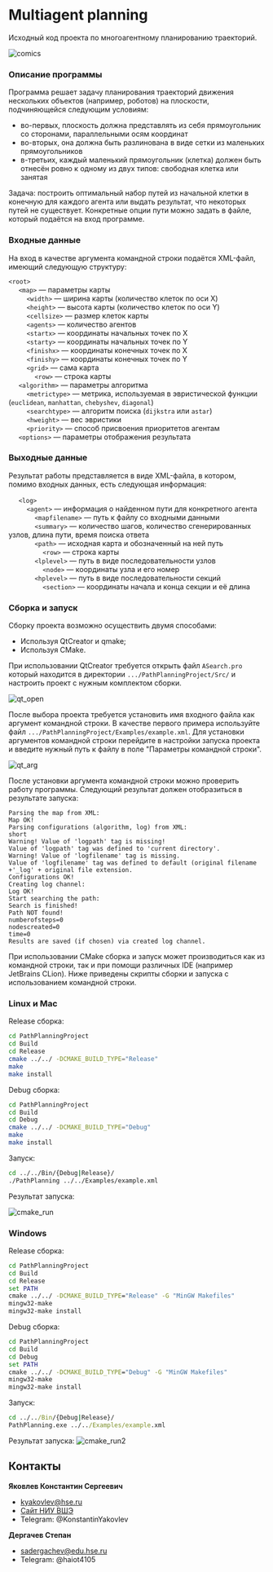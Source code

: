 # Multiagent planning
Исходный код проекта по многоагентному планированию траекторий.

![comics](./Images/comics.png)


### Описание программы

Программа решает задачу планирования траекторий движения нескольких объектов (например, роботов) на плоскости, подчиняющейся следующим условиям:
- во-первых, плоскость должна представлять из себя прямоугольник со сторонами, параллельными осям координат
- во-вторых, она должна быть разлинована в виде сетки из маленьких прямоугольников
- в-третьих, каждый маленький прямоугольник (клетка) должен быть отнесён ровно к одному из двух типов: свободная клетка или занятая

Задача: построить оптимальный набор путей из начальной клетки в конечную для каждого агента или выдать результат, что некоторых путей не существует. Конкретные опции пути можно задать в файле, который подаётся на вход программе.

### Входные данные

На вход в качестве аргумента командной строки подаётся XML-файл, имеющий следующую структуру:

`<root>`<br>
&nbsp;&nbsp;&nbsp;&nbsp; `<map>` — параметры карты<br>
&nbsp;&nbsp;&nbsp;&nbsp;&nbsp;&nbsp;&nbsp;&nbsp; `<width>` — ширина карты (количество клеток по оси X)<br>
&nbsp;&nbsp;&nbsp;&nbsp;&nbsp;&nbsp;&nbsp;&nbsp; `<height>` — высота карты (количество клеток по оси Y)<br>
&nbsp;&nbsp;&nbsp;&nbsp;&nbsp;&nbsp;&nbsp;&nbsp; `<cellsize>` — размер клеток карты<br>
&nbsp;&nbsp;&nbsp;&nbsp;&nbsp;&nbsp;&nbsp;&nbsp; `<agents>` — количество агентов<br>
&nbsp;&nbsp;&nbsp;&nbsp;&nbsp;&nbsp;&nbsp;&nbsp; `<startx>` — координаты начальных точек по X<br>
&nbsp;&nbsp;&nbsp;&nbsp;&nbsp;&nbsp;&nbsp;&nbsp; `<starty>` — координаты начальных точек по Y<br>
&nbsp;&nbsp;&nbsp;&nbsp;&nbsp;&nbsp;&nbsp;&nbsp; `<finishx>` — координаты конечных точек по X<br>
&nbsp;&nbsp;&nbsp;&nbsp;&nbsp;&nbsp;&nbsp;&nbsp; `<finishy>` — координаты конечных точек по Y<br>
&nbsp;&nbsp;&nbsp;&nbsp;&nbsp;&nbsp;&nbsp;&nbsp; `<grid>` — сама карта<br>
&nbsp;&nbsp;&nbsp;&nbsp;&nbsp;&nbsp;&nbsp;&nbsp;&nbsp;&nbsp;&nbsp;&nbsp; `<row>` — строка карты<br>
&nbsp;&nbsp;&nbsp;&nbsp; `<algorithm>` — параметры алгоритма<br>
&nbsp;&nbsp;&nbsp;&nbsp;&nbsp;&nbsp;&nbsp;&nbsp; `<metrictype>` — метрика, используемая в эвристической функции (`euclidean`, `manhattan`, `chebyshev`, `diagonal`)<br>
&nbsp;&nbsp;&nbsp;&nbsp;&nbsp;&nbsp;&nbsp;&nbsp; `<searchtype>` — алгоритм поиска (`dijkstra` или `astar`)<br>
&nbsp;&nbsp;&nbsp;&nbsp;&nbsp;&nbsp;&nbsp;&nbsp; `<hweight>` — вес эвристики<br>
&nbsp;&nbsp;&nbsp;&nbsp;&nbsp;&nbsp;&nbsp;&nbsp; `<priority>` — способ присвоения приоритетов агентам<br>
&nbsp;&nbsp;&nbsp;&nbsp; `<options>` — параметры отображения результата

### Выходные данные

Результат работы представляется в виде XML-файла, в котором, помимо входных данных, есть следующая информация:

&nbsp;&nbsp;&nbsp;&nbsp; `<log>`<br>
&nbsp;&nbsp;&nbsp;&nbsp;&nbsp;&nbsp;&nbsp;&nbsp; `<agent>` — информация о найденном пути для конкретного агента<br>
&nbsp;&nbsp;&nbsp;&nbsp;&nbsp;&nbsp;&nbsp;&nbsp;&nbsp;&nbsp;&nbsp;&nbsp; `<mapfilename>` — путь к файлу со входными данными<br>
&nbsp;&nbsp;&nbsp;&nbsp;&nbsp;&nbsp;&nbsp;&nbsp;&nbsp;&nbsp;&nbsp;&nbsp; `<summary>` — количество шагов, количество сгенерированных узлов, длина пути, время поиска ответа<br>
&nbsp;&nbsp;&nbsp;&nbsp;&nbsp;&nbsp;&nbsp;&nbsp;&nbsp;&nbsp;&nbsp;&nbsp; `<path>` — исходная карта и обозначенный на ней путь<br>
&nbsp;&nbsp;&nbsp;&nbsp;&nbsp;&nbsp;&nbsp;&nbsp;&nbsp;&nbsp;&nbsp;&nbsp;&nbsp;&nbsp;&nbsp;&nbsp; `<row>` — строка карты<br>
&nbsp;&nbsp;&nbsp;&nbsp;&nbsp;&nbsp;&nbsp;&nbsp;&nbsp;&nbsp;&nbsp;&nbsp; `<lplevel>` — путь в виде последовательности узлов<br>
&nbsp;&nbsp;&nbsp;&nbsp;&nbsp;&nbsp;&nbsp;&nbsp;&nbsp;&nbsp;&nbsp;&nbsp;&nbsp;&nbsp;&nbsp;&nbsp; `<node>` — координаты узла и его номер<br>
&nbsp;&nbsp;&nbsp;&nbsp;&nbsp;&nbsp;&nbsp;&nbsp;&nbsp;&nbsp;&nbsp;&nbsp; `<hplevel>` — путь в виде последовательности секций<br>
&nbsp;&nbsp;&nbsp;&nbsp;&nbsp;&nbsp;&nbsp;&nbsp;&nbsp;&nbsp;&nbsp;&nbsp;&nbsp;&nbsp;&nbsp;&nbsp; `<section>` — координаты начала и конца секции и её длина

### Сборка и запуск

Сборку проекта возможно осуществить двумя способами:
- Используя QtCreator и qmake;
- Используя CMake.
  
При использовании QtCreator требуется открыть файл `ASearch.pro` который находится в директории `.../PathPlanningProject/Src/` и настроить проект с нужным комплектом сборки.

![qt_open](./Images/qt1.png)

После выбора проекта требуется установить имя входного файла как аргумент командной строки. В качестве первого примера используйте файл `.../PathPlanningProject/Examples/example.xml`. Для установки аргументов командной строки перейдите в настройки запуска проекта и введите нужный путь к файлу в поле "Параметры командной строки".

![qt_arg](./Images/qt2.png)

После установки аргумента командной строки можно проверить работу программы. Следующий результат должен отобразиться в результате запуска:

```
Parsing the map from XML:
Map OK!
Parsing configurations (algorithm, log) from XML:
short
Warning! Value of 'logpath' tag is missing!
Value of 'logpath' tag was defined to 'current directory'.
Warning! Value of 'logfilename' tag is missing.
Value of 'logfilename' tag was defined to default (original filename +'_log' + original file extension.
Configurations OK!
Creating log channel:
Log OK!
Start searching the path:
Search is finished!
Path NOT found!
numberofsteps=0
nodescreated=0
time=0
Results are saved (if chosen) via created log channel.
```

При использовании CMake сборка и запуск может производиться как из командной строки, так и при помощи различных IDE (например JetBrains CLion). Ниже приведены скрипты сборки и запуска с использованием командной строки.

### Linux и Mac
Release сборка:
```bash
cd PathPlanningProject
cd Build
cd Release
cmake ../../ -DCMAKE_BUILD_TYPE="Release"
make
make install
```

Debug сборка:
```bash
cd PathPlanningProject
cd Build
cd Debug
cmake ../../ -DCMAKE_BUILD_TYPE="Debug"
make
make install
```

Запуск:
```bash
cd ../../Bin/{Debug|Release}/
./PathPlanning ../../Examples/example.xml
```
Результат запуска:

![cmake_run](./Images/cmake1.png)

### Windows
Release сборка:
```cmd
cd PathPlanningProject
cd Build
cd Release
set PATH
cmake ../../ -DCMAKE_BUILD_TYPE="Release" -G "MinGW Makefiles"
mingw32-make
mingw32-make install
```

Debug сборка:
```cmd
cd PathPlanningProject
cd Build
cd Debug
set PATH
cmake ../../ -DCMAKE_BUILD_TYPE="Debug" -G "MinGW Makefiles"
mingw32-make
mingw32-make install
```

Запуск:
```cmd
cd ../../Bin/{Debug|Release}/
PathPlanning.exe ../../Examples/example.xml
```

Результат запуска:
![cmake_run2](./Images/cmake.png)

## Контакты
**Яковлев Константин Сергеевич**
- kyakovlev@hse.ru
- [Сайт НИУ ВШЭ](https://www.hse.ru/staff/yakovlev-ks)
- Telegram: @KonstantinYakovlev
  
**Дергачев Степан**
- sadergachev@edu.hse.ru
- Telegram: @haiot4105
